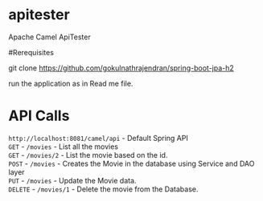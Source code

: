 # apitester
 Apache Camel ApiTester
 
#Rerequisites

git clone https://github.com/gokulnathrajendran/spring-boot-jpa-h2
 
 run the application as in Read me file. 
 
# API Calls
`http://localhost:8081/camel/api` - Default Spring API  
`GET` - `/movies` - List all the movies   
`GET` - `/movies/2` - List the movie based on the id.  
`POST` - `/movies` - Creates the Movie in the database using Service and DAO layer  
`PUT` - `/movies` - Update the Movie data.  
`DELETE` - `/movies/1` - Delete the movie from the Database.   
